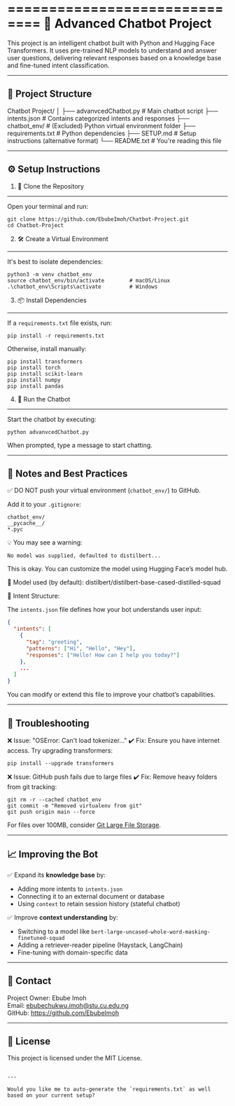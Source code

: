 ==============================
🤖 Advanced Chatbot Project
==============================

This project is an intelligent chatbot built with Python and Hugging Face Transformers. It uses pre-trained NLP models to understand and answer user questions, delivering relevant responses based on a knowledge base and fine-tuned intent classification.

-------------------------------------------------------------------------------
📁 Project Structure
-------------------------------------------------------------------------------

Chatbot Project/
│
├── advanvcedChatbot.py       # Main chatbot script
├── intents.json              # Contains categorized intents and responses
├── chatbot_env/              # (Excluded) Python virtual environment folder
├── requirements.txt          # Python dependencies
├── SETUP.md                  # Setup instructions (alternative format)
└── README.txt                # You're reading this file

-------------------------------------------------------------------------------
⚙️ Setup Instructions
-------------------------------------------------------------------------------

1. 🚀 Clone the Repository
--------------------------
Open your terminal and run:

    git clone https://github.com/EbubeImoh/Chatbot-Project.git
    cd Chatbot-Project

2. 🛠️ Create a Virtual Environment
----------------------------------
It's best to isolate dependencies:

    python3 -m venv chatbot_env
    source chatbot_env/bin/activate        # macOS/Linux
    .\chatbot_env\Scripts\activate         # Windows

3. 📦 Install Dependencies
--------------------------
If a `requirements.txt` file exists, run:

    pip install -r requirements.txt

Otherwise, install manually:

    pip install transformers
    pip install torch
    pip install scikit-learn
    pip install numpy
    pip install pandas

4. 🧠 Run the Chatbot
---------------------
Start the chatbot by executing:

    python advanvcedChatbot.py

When prompted, type a message to start chatting.

-------------------------------------------------------------------------------
🧾 Notes and Best Practices
-------------------------------------------------------------------------------

✅ DO NOT push your virtual environment (`chatbot_env/`) to GitHub.

Add it to your `.gitignore`:

    chatbot_env/
    __pycache__/
    *.pyc

💡 You may see a warning:

    No model was supplied, defaulted to distilbert...

This is okay. You can customize the model using Hugging Face’s model hub.

🔗 Model used (by default): 
    distilbert/distilbert-base-cased-distilled-squad

📁 Intent Structure:

The `intents.json` file defines how your bot understands user input:

```json
{
  "intents": [
    {
      "tag": "greeting",
      "patterns": ["Hi", "Hello", "Hey"],
      "responses": ["Hello! How can I help you today?"]
    },
    ...
  ]
}
```

You can modify or extend this file to improve your chatbot’s capabilities.

-------------------------------------------------------------------------------
🚧 Troubleshooting
-------------------------------------------------------------------------------

❌ Issue: "OSError: Can't load tokenizer..."
✔️ Fix: Ensure you have internet access. Try upgrading transformers:

    pip install --upgrade transformers

❌ Issue: GitHub push fails due to large files
✔️ Fix: Remove heavy folders from git tracking:

    git rm -r --cached chatbot_env
    git commit -m "Removed virtualenv from git"
    git push origin main --force

For files over 100MB, consider [Git Large File Storage](https://git-lfs.github.com).

-------------------------------------------------------------------------------
📈 Improving the Bot
-------------------------------------------------------------------------------

✅ Expand its **knowledge base** by:
- Adding more intents to `intents.json`
- Connecting it to an external document or database
- Using `context` to retain session history (stateful chatbot)

✅ Improve **context understanding** by:
- Switching to a model like `bert-large-uncased-whole-word-masking-finetuned-squad`
- Adding a retriever-reader pipeline (Haystack, LangChain)
- Fine-tuning with domain-specific data

-------------------------------------------------------------------------------
📮 Contact
-------------------------------------------------------------------------------

Project Owner: Ebube Imoh  
Email: ebubechukwu.imoh@stu.cu.edu.ng  
GitHub: https://github.com/EbubeImoh

-------------------------------------------------------------------------------
📝 License
-------------------------------------------------------------------------------

This project is licensed under the MIT License.
```

---

Would you like me to auto-generate the `requirements.txt` as well based on your current setup?
